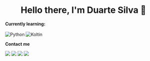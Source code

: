 <h1 align="center">Hello there, I'm Duarte Silva 👋</h1>

<b>Currently learning:</b>
<br><br>
![Python](https://img.shields.io/badge/Python-3776AB?style=flat&logo=python&logoColor=white)
![Koltin](https://img.shields.io/badge/Koltin-3776AB?style=flat&logo=koltin&logoColor=white)

<b>Contact me</b>

[<img src="https://img.shields.io/badge/Instagram-%40duartengsilva-1DA1F2">](https://twitter.com/duartengsilva)
[<img src="https://img.shields.io/badge/Instagram-%40duartengsilva-E1306C">](https://instagram.com/duartengsilva)
[<img src="https://img.shields.io/badge/Email-heyduartesilva%40gmail.com-orange">](mailto:heyduartesilva@gmail.com)
<img src="https://img.shields.io/badge/Discord-Duarte%234858-5865F2">
